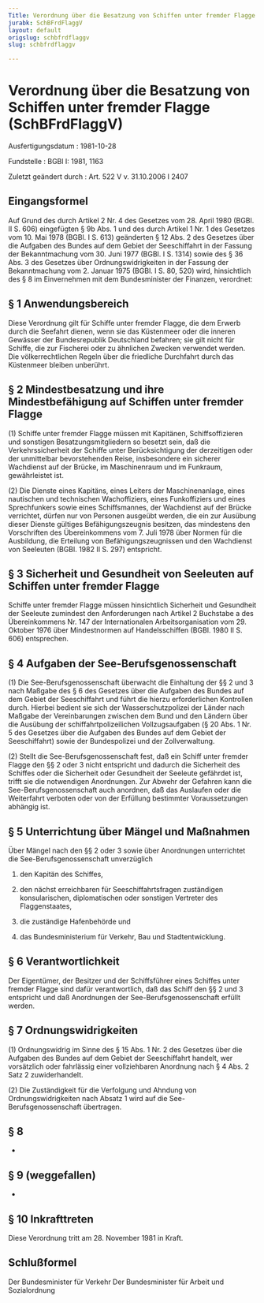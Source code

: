 ```yaml
---
Title: Verordnung über die Besatzung von Schiffen unter fremder Flagge
jurabk: SchBFrdFlaggV
layout: default
origslug: schbfrdflaggv
slug: schbfrdflaggv

---
```


# Verordnung über die Besatzung von Schiffen unter fremder Flagge (SchBFrdFlaggV)

Ausfertigungsdatum
:   1981-10-28

Fundstelle
:   BGBl I: 1981, 1163

Zuletzt geändert durch
:   Art. 522 V v. 31.10.2006 I 2407

## Eingangsformel

Auf Grund des durch Artikel 2 Nr. 4 des Gesetzes vom 28. April 1980
(BGBl. II S. 606) eingefügten § 9b Abs. 1 und des durch Artikel 1 Nr.
1 des Gesetzes vom 10. Mai 1978 (BGBl. I S. 613) geänderten § 12 Abs.
2 des Gesetzes über die Aufgaben des Bundes auf dem Gebiet der
Seeschiffahrt in der Fassung der Bekanntmachung vom 30. Juni 1977
(BGBl. I S. 1314) sowie des § 36 Abs. 3 des Gesetzes über
Ordnungswidrigkeiten in der Fassung der Bekanntmachung vom 2. Januar
1975 (BGBl. I S. 80, 520) wird, hinsichtlich des § 8 im Einvernehmen
mit dem Bundesminister der Finanzen, verordnet:

## § 1 Anwendungsbereich

Diese Verordnung gilt für Schiffe unter fremder Flagge, die dem Erwerb
durch die Seefahrt dienen, wenn sie das Küstenmeer oder die inneren
Gewässer der Bundesrepublik Deutschland befahren; sie gilt nicht für
Schiffe, die zur Fischerei oder zu ähnlichen Zwecken verwendet werden.
Die völkerrechtlichen Regeln über die friedliche Durchfahrt durch das
Küstenmeer bleiben unberührt.

## § 2 Mindestbesatzung und ihre Mindestbefähigung auf Schiffen unter fremder Flagge

(1) Schiffe unter fremder Flagge müssen mit Kapitänen,
Schiffsoffizieren und sonstigen Besatzungsmitgliedern so besetzt sein,
daß die Verkehrssicherheit der Schiffe unter Berücksichtigung der
derzeitigen oder der unmittelbar bevorstehenden Reise, insbesondere
ein sicherer Wachdienst auf der Brücke, im Maschinenraum und im
Funkraum, gewährleistet ist.

(2) Die Dienste eines Kapitäns, eines Leiters der Maschinenanlage,
eines nautischen und technischen Wachoffiziers, eines Funkoffiziers
und eines Sprechfunkers sowie eines Schiffsmannes, der Wachdienst auf
der Brücke verrichtet, dürfen nur von Personen ausgeübt werden, die
ein zur Ausübung dieser Dienste gültiges Befähigungszeugnis besitzen,
das mindestens den Vorschriften des Übereinkommens vom 7. Juli 1978
über Normen für die Ausbildung, die Erteilung von
Befähigungszeugnissen und den Wachdienst von Seeleuten (BGBl. 1982 II
S. 297) entspricht.

## § 3 Sicherheit und Gesundheit von Seeleuten auf Schiffen unter fremder Flagge

Schiffe unter fremder Flagge müssen hinsichtlich Sicherheit und
Gesundheit der Seeleute zumindest den Anforderungen nach Artikel 2
Buchstabe a des Übereinkommens Nr. 147 der Internationalen
Arbeitsorganisation vom 29. Oktober 1976 über Mindestnormen auf
Handelsschiffen (BGBl. 1980 II S. 606) entsprechen.

## § 4 Aufgaben der See-Berufsgenossenschaft

(1) Die See-Berufsgenossenschaft überwacht die Einhaltung der §§ 2 und
3 nach Maßgabe des § 6 des Gesetzes über die Aufgaben des Bundes auf
dem Gebiet der Seeschiffahrt und führt die hierzu erforderlichen
Kontrollen durch. Hierbei bedient sie sich der Wasserschutzpolizei der
Länder nach Maßgabe der Vereinbarungen zwischen dem Bund und den
Ländern über die Ausübung der schiffahrtpolizeilichen Vollzugsaufgaben
(§ 20 Abs. 1 Nr. 5 des Gesetzes über die Aufgaben des Bundes auf dem
Gebiet der Seeschiffahrt) sowie der Bundespolizei und der
Zollverwaltung.

(2) Stellt die See-Berufsgenossenschaft fest, daß ein Schiff unter
fremder Flagge den §§ 2 oder 3 nicht entspricht und dadurch die
Sicherheit des Schiffes oder die Sicherheit oder Gesundheit der
Seeleute gefährdet ist, trifft sie die notwendigen Anordnungen. Zur
Abwehr der Gefahren kann die See-Berufsgenossenschaft auch anordnen,
daß das Auslaufen oder die Weiterfahrt verboten oder von der Erfüllung
bestimmter Voraussetzungen abhängig ist.

## § 5 Unterrichtung über Mängel und Maßnahmen

Über Mängel nach den §§ 2 oder 3 sowie über Anordnungen unterrichtet
die See-Berufsgenossenschaft unverzüglich

1.  den Kapitän des Schiffes,


2.  den nächst erreichbaren für Seeschiffahrtsfragen zuständigen
    konsularischen, diplomatischen oder sonstigen Vertreter des
    Flaggenstaates,


3.  die zuständige Hafenbehörde und


4.  das Bundesministerium für Verkehr, Bau und Stadtentwicklung.

## § 6 Verantwortlichkeit

Der Eigentümer, der Besitzer und der Schiffsführer eines Schiffes
unter fremder Flagge sind dafür verantwortlich, daß das Schiff den §§
2 und 3 entspricht und daß Anordnungen der See-Berufsgenossenschaft
erfüllt werden.

## § 7 Ordnungswidrigkeiten

(1) Ordnungswidrig im Sinne des § 15 Abs. 1 Nr. 2 des Gesetzes über
die Aufgaben des Bundes auf dem Gebiet der Seeschiffahrt handelt, wer
vorsätzlich oder fahrlässig einer vollziehbaren Anordnung nach § 4
Abs. 2 Satz 2 zuwiderhandelt.

(2) Die Zuständigkeit für die Verfolgung und Ahndung von
Ordnungswidrigkeiten nach Absatz 1 wird auf die See-
Berufsgenossenschaft übertragen.

## § 8

-

## § 9 (weggefallen)

-

## § 10 Inkrafttreten

Diese Verordnung tritt am 28. November 1981 in Kraft.

## Schlußformel

Der Bundesminister für Verkehr
Der Bundesminister für Arbeit und Sozialordnung

